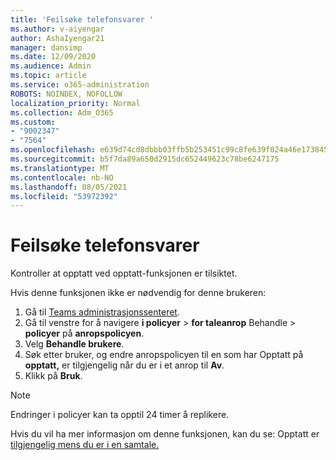 ```yaml
---
title: 'Feilsøke telefonsvarer '
ms.author: v-aiyengar
author: AshaIyengar21
manager: dansimp
ms.date: 12/09/2020
ms.audience: Admin
ms.topic: article
ms.service: o365-administration
ROBOTS: NOINDEX, NOFOLLOW
localization_priority: Normal
ms.collection: Adm_O365
ms.custom:
- "9002347"
- "7564"
ms.openlocfilehash: e639d74cd8dbbb03ffb5b253451c99c8fe639f024a46e173845a0f4d322e43ca
ms.sourcegitcommit: b5f7da89a650d2915dc652449623c78be6247175
ms.translationtype: MT
ms.contentlocale: nb-NO
ms.lasthandoff: 08/05/2021
ms.locfileid: "53972392"
---
```

# <a name="troubleshooting-voicemail"></a>Feilsøke telefonsvarer

Kontroller at opptatt ved opptatt-funksjonen er tilsiktet.

Hvis denne funksjonen ikke er nødvendig for denne brukeren:

1. Gå til [Teams administrasjonssenteret](https://admin.teams.microsoft.com/policies/calling).
1. Gå til venstre for å navigere **i policyer**  >  **for taleanrop** Behandle  >  **policyer** på **anropspolicyen**.
1. Velg **Behandle brukere**.
1. Søk etter bruker, og endre anropspolicyen til en som har Opptatt på **opptatt,** er tilgjengelig når du er i et anrop til **Av**.
1. Klikk på **Bruk**.
> [!NOTE]
> Endringer i policyer kan ta opptil 24 timer å replikere.

Hvis du vil ha mer informasjon om denne funksjonen, kan du se: Opptatt er [tilgjengelig mens du er i en samtale.](https://docs.microsoft.com/microsoftteams/teams-calling-policy#busy-on-busy-is-available-while-in-a-call)
